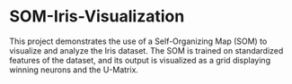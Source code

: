 # SOM-Iris-Visualization
This project demonstrates the use of a Self-Organizing Map (SOM) to visualize and analyze the Iris dataset. The SOM is trained on standardized features of the dataset, and its output is visualized as a grid displaying winning neurons and the U-Matrix.
